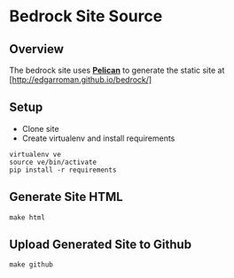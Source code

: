 # Bedrock Site Source

## Overview
The bedrock site uses [**Pelican**](http://blog.getpelican.com/) to generate the static site at
[http://edgarroman.github.io/bedrock/]

## Setup
* Clone site
* Create virtualenv and install requirements

```
virtualenv ve
source ve/bin/activate
pip install -r requirements
```

## Generate Site HTML
`make html`

## Upload Generated Site to Github
`make github`
